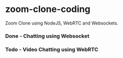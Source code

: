 # zoom-clone-coding

Zoom Clone using NodeJS, WebRTC and Websockets.

### Done - Chatting using Websocket

### Todo - Video Chatting using WebRTC